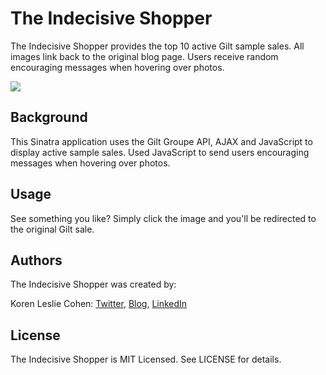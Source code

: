 # The Indecisive Shopper

The Indecisive Shopper provides the top 10 active Gilt sample sales. All images link back to the original blog page. Users receive random encouraging messages when hovering over photos.

<a href="http://indecisiveshopper.herokuapp.com/" target="_blank"><img src="http://www.korenlc.com/wp-content/uploads/2014/06/gilt-1024x575.png"></a>

## Background

This Sinatra application uses the Gilt Groupe API, AJAX and JavaScript to display active sample sales. Used JavaScript to send users encouraging messages when hovering over photos.

## Usage

See something you like? Simply click the image and you'll be redirected to the original Gilt sale.

## Authors

The Indecisive Shopper was created by:

Koren Leslie Cohen: <a href="http://twitter.com/korenlc" target="_blank">Twitter</a>, <a href="http://korenlc.com" target="_blank">Blog</a>, <a href="http://linkedin.com/pub/koren-leslie-cohen/26/178/726/" target="_blank">LinkedIn</a> 

## License

The Indecisive Shopper is MIT Licensed. See LICENSE for details.